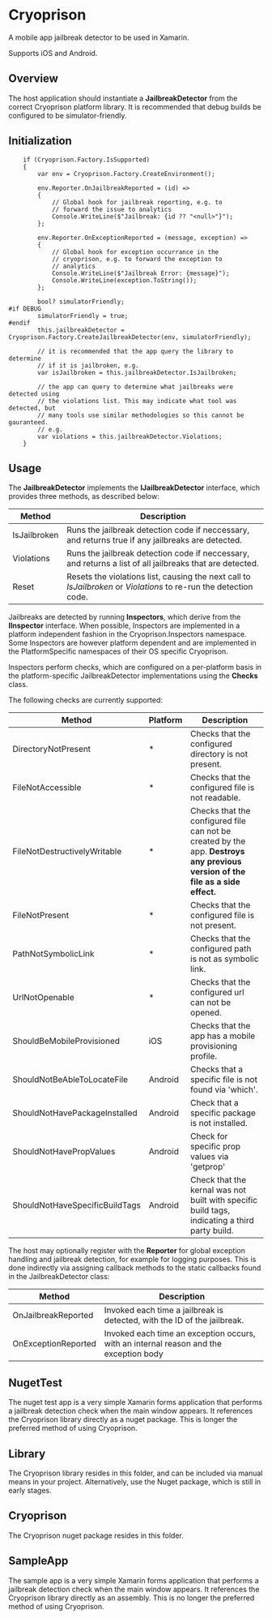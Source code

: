 # Cryoprison

A mobile app jailbreak detector to be used in Xamarin.

Supports iOS and Android.

## Overview

The host application should instantiate a **JailbreakDetector** from the correct
Cryoprison platform library.  It is recommended that debug builds be configured to
be simulator-friendly.

## Initialization

```
    if (Cryoprison.Factory.IsSupported)
    {
        var env = Cryoprison.Factory.CreateEnvironment();

        env.Reporter.OnJailbreakReported = (id) =>
        {
			// Global hook for jailbreak reporting, e.g. to
			// forward the issue to analytics
            Console.WriteLine($"Jailbreak: {id ?? "<null>"}");
        };

        env.Reporter.OnExceptionReported = (message, exception) =>
        {
			// Global hook for exception occurrance in the
			// cryoprison, e.g. to forward the exception to
			// analytics
            Console.WriteLine($"Jailbreak Error: {message}");
            Console.WriteLine(exception.ToString());
        };

		bool? simulatorFriendly;
#if DEBUG
		simulatorFriendly = true;
#endif
        this.jailbreakDetector = Cryoprison.Factory.CreateJailbreakDetector(env, simulatorFriendly);

		// it is recommended that the app query the library to determine
		// if it is jailbroken, e.g.
        var isJailbroken = this.jailbreakDetector.IsJailbroken;
        
		// the app can query to determine what jailbreaks were detected using
		// the violations list. This may indicate what tool was detected, but
		// many tools use similar methodologies so this cannot be gauranteed.
		// e.g.
        var violations = this.jailbreakDetector.Violations;
    }
```


## Usage

The **JailbreakDetector** implements the **IJailbreakDetector** interface, which
provides three methods, as described below:

Method | Description
------ | -----------
IsJailbroken | Runs the jailbreak detection code if neccessary, and returns true if any jailbreaks are detected.
Violations | Runs the jailbreak detection code if neccessary, and returns a list of all jailbreaks that are detected.
Reset | Resets the violations list, causing the next call to *IsJailbroken* or *Violations* to re-run the detection code.

Jailbreaks are detected by running **Inspectors**, which derive from the **IInspector**
interface.  When possible, Inspectors are implemented in a platform independent
fashion in the Cryoprison.Inspectors namespace.  Some Inspectors are however
platform dependent and are implemented in the PlatformSpecific namespaces of
their OS specific Cryoprison.

Inspectors perform checks, which are configured on a per-platform basis in the
platform-specific JailbreakDetector implementations using the **Checks** class.

The following checks are currently supported:

Method | Platform | Description
------ | -------- | -----------
DirectoryNotPresent | * | Checks that the configured directory is not present.
FileNotAccessible | * | Checks that the configured file is not readable.
FileNotDestructivelyWritable | * | Checks that the configured file can not be created by the app.  **Destroys any previous version of the file as a side effect.**
FileNotPresent | * | Checks that the configured file is not present.
PathNotSymbolicLink | * | Checks that the configured path is not as symbolic link.
UrlNotOpenable | * | Checks that the configured url can not be opened.
ShouldBeMobileProvisioned | iOS | Checks that the app has a mobile provisioning profile.
ShouldNotBeAbleToLocateFile | Android | Checks that a specific file is not found via 'which'.
ShouldNotHavePackageInstalled | Android | Check that a specific package is not installed.
ShouldNotHavePropValues | Android | Check for specific prop values via 'getprop'
ShouldNotHaveSpecificBuildTags | Android | Check that the kernal was not built with specific build tags, indicating a third party build.

The host may optionally register with the **Reporter** for global exception handling
and jailbreak detection, for example for logging purposes.  This is done
indirectly via assigning callback methods to the static callbacks found in the
JailbreakDetector class:

Method | Description
------ | -----------
OnJailbreakReported | Invoked each time a jailbreak is detected, with the ID of the jailbreak.
OnExceptionReported | Invoked each time an exception occurs, with an internal reason and the exception body

## NugetTest

The nuget test app is a very simple Xamarin forms application that performs a
jailbreak detection check when the main window appears.  It references the
Cryoprison library directly as a nuget package.  This is longer the preferred
method of using Cryoprison.



## Library

The Cryoprison library resides in this folder, and can be included
via manual means in your project.  Alternatively, use the Nuget package,
which is still in early stages.

## Cryoprison

The Cryoprison nuget package resides in this folder.


## SampleApp

The sample app is a very simple Xamarin forms application that performs a
jailbreak detection check when the main window appears.  It references the
Cryoprison library directly as an assembly.  This is no longer the preferred
method of using Cryoprison.


